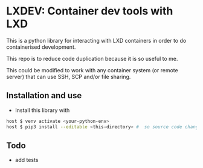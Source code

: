 # LXDEV: Container dev tools with LXD

This is a python library for interacting with LXD containers in order to do containerised development.

This repo is to reduce code duplication because it is so useful to me.

This could be modified to work with any container system (or remote server)  that can use SSH, SCP and/or file sharing.

## Installation and use

- Install this library with

```bash
host $ venv activate <your-python-env>
host $ pip3 install --editable <this-directory> #  so source code changes will be used
```



## Todo

- add tests
